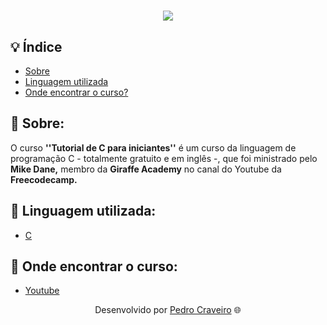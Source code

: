 <!-- Colocar uma logo no projeto -->
<!-- HTML -->
<h1 align="center">
    <img src="https://ik.imagekit.io/elankfmjpxmn/pngegg__1__ChPg0oR7ii.png?updatedAt=1636677227741"> <!-- URL da imagen -->
</h1>

## 💡 Índice

- [Sobre](#-sobre)
- [Linguagem utilizada](#-Linguagem-utilizada)
- [Onde encontrar o curso?](#-onde-encontrar-o-curso)


## 📑 Sobre:

O curso **''Tutorial de C para iniciantes''** é um curso da linguagem de programação C - totalmente gratuito e em inglês -, que foi ministrado pelo **Mike Dane,** membro da **Giraffe Academy** no canal do Youtube da **Freecodecamp.** 

## 📑 Linguagem utilizada:

- [C](https://www.learn-c.org/)

## 📑 Onde encontrar o curso:

- [Youtube](https://www.youtube.com/watch?v=KJgsSFOSQv0&t=0s)

<p align="center">Desenvolvido por <a href ="https://www.linkedin.com/in/pecraveiro/">Pedro Craveiro</a> 🌐</p>
